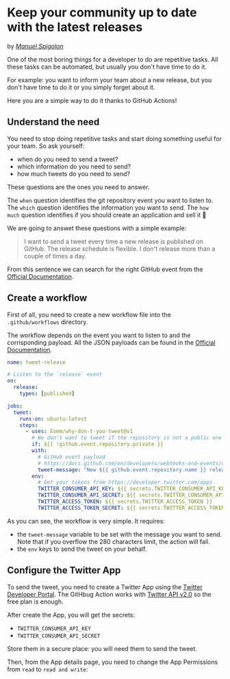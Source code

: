 
# Keep your community up to date with the latest releases

by *[Manuel Spigolon](https://twitter.com/ManuEomm)*

One of the most boring things for a developer to do are repetitive tasks.
All these tasks can be automated, but usually you don't have time to do it.

For example: you want to inform your team about a new release, but you don't have time to do it or you simply forget about it.

Here you are a simple way to do it thanks to GitHub Actions!

## Understand the need

You need to stop doing repetitive tasks and start doing something useful for your team.
So ask yourself:

- when do you need to send a tweet?
- which information do you need to send?
- how much tweets do you need to send?

These questions are the ones you need to answer.

The `when` question identifies the git repository event you want to listen to.
The `which` question identifies the information you want to send.
The `how much` question identifies if you should create an application and sell it 🤑

We are going to answet these questions with a simple example:

> I want to send a tweet every time a new release is published on GitHub.
> The release schedule is flexible. I don't release more than a couple of times a day.

From this sentence we can search for the right GitHub event from the [Official Documentation](https://docs.github.com/en/actions/learn-github-actions/events-that-trigger-workflows#webhook-events).

## Create a workflow

First of all, you need to create a new workflow file into the `.github/workflows` directory.

The workflow depends on the event you want to listen to and the corrisponding payload.
All the JSON payloads can be found in the [Official Documentation](https://docs.github.com/en/developers/webhooks-and-events/webhooks/webhook-events-and-payloads).

```yml
name: tweet-release

# Listen to the `release` event
on:
  release:
    types: [published]

jobs:
  tweet:
    runs-on: ubuntu-latest
    steps:
      - uses: Eomm/why-don-t-you-tweet@v1
        # We don't want to tweet if the repository is not a public one
        if: ${{ !github.event.repository.private }}
        with:
          # GitHub event payload
          # https://docs.github.com/en/developers/webhooks-and-events/webhooks/webhook-events-and-payloads#release
          tweet-message: "New ${{ github.event.repository.name }} release ${{ github.event.release.tag_name }}! Try it will it is HOT! ${{ github.event.release.html_url }} #nodejs #release"
        env:
          # Get your tokens from https://developer.twitter.com/apps
          TWITTER_CONSUMER_API_KEY: ${{ secrets.TWITTER_CONSUMER_API_KEY }}
          TWITTER_CONSUMER_API_SECRET: ${{ secrets.TWITTER_CONSUMER_API_SECRET }}
          TWITTER_ACCESS_TOKEN: ${{ secrets.TWITTER_ACCESS_TOKEN }}
          TWITTER_ACCESS_TOKEN_SECRET: ${{ secrets.TWITTER_ACCESS_TOKEN_SECRET }}
```

As you can see, the workflow is very simple.
It requires:
- the `tweet-message` variable to be set with the message you want to send. Note that if you overflow the 280 characters limit, the action will fail.
- the `env` keys to send the tweet on your behalf.

## Configure the Twitter App

To send the tweet, you need to create a Twitter App using the [Twitter Developer Portal](https://developer.twitter.com/en/apps).
The GitHbug Action works with [Twitter API v2.0](https://developer.twitter.com/en/docs/basics/authentication/overview/application-only) so the free plan is enough.

After create the App, you will get the secrets:

- `TWITTER_CONSUMER_API_KEY`
- `TWITTER_CONSUMER_API_SECRET`

Store them in a secure place: you will need them to send the tweet.

Then, from the App details page, you need to change the App Permissions from `read` to `read and write`:

